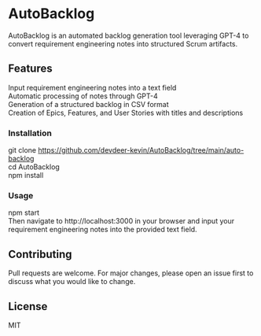 # AutoBacklog

AutoBacklog is an automated backlog generation tool leveraging GPT-4 to convert requirement engineering notes into structured Scrum artifacts.

## Features

Input requirement engineering notes into a text field <br>
Automatic processing of notes through GPT-4 <br>
Generation of a structured backlog in CSV format <br>
Creation of Epics, Features, and User Stories with titles and descriptions

### Installation

git clone https://github.com/devdeer-kevin/AutoBacklog/tree/main/auto-backlog <br>
cd AutoBacklog <br>
npm install

### Usage

npm start <br>
Then navigate to http://localhost:3000 in your browser and input your requirement engineering notes into the provided text field.

## Contributing

Pull requests are welcome. For major changes, please open an issue first to discuss what you would like to change.

## License

MIT
